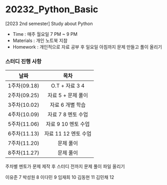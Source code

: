 # 20232_Python_Basic

[2023 2nd semester] Study about Python

- Time : 매주 월요일 7 PM ~ 9 PM
- Materials : 개인 노트북 지참
- Homework : 개인적으로 자료 공부 후 일요일 아침까지 문제 만들고 풀이 올리기
 
### 스터디 진행 사항
|날짜|목차|
|:--:|:--:|
|1주차(09.18)|O.T + 자료 3 4 |
|2주차(09.25)|자료 5 + 문제 풀이|
|3주차(10.02)|자료 6 개별 학습|
|4주차(10.09)|자료 7 8 멘토 수업|
|5주차(11.06)|자료 9 10 멘토 수업|
|6주차(11.13)|자료 11 12 멘토 수업|
|7주차(11.20)|문제 풀이|
|8주차(11.27)|문제 풀이|

주차별 멘토가 문제 제작 후 스터디 전까지 문제 풀이 파일 올리기

이유준 7
박성원 8 
이다민 9
임재희 10
김동현 11
김민채 12 
